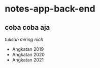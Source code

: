 # notes-app-back-end
coba coba aja 
--
*tulisan miring nich*
- Angkatan 2019
- Angkatan 2020
- Angkatan 2021
